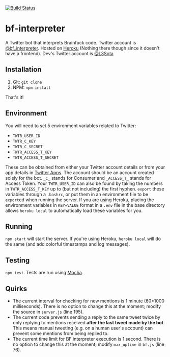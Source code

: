 [![Build Status](https://travis-ci.org/L3Sota/bf-interpreter.svg?branch=master)](https://travis-ci.org/L3Sota/bf-interpreter)


# bf-interpreter

A Twitter bot that interprets Brainfuck code. Twitter account is [@bf_interpreter](https://twitter.com/bf_interpreter). Hosted on [Heroku](https://bf-interpreter.herokuapp.com) (Nothing there though since it doesn't have a frontend). Dev's Twitter account is [@L3Sota](https://twitter.com/L3Sota)


## Installation

1. Git: `git clone`
2. NPM: `npm install`

That's it!


## Environment

You will need to set 5 environment variables related to Twitter:

- `TWTR_USER_ID`
- `TWTR_C_KEY`
- `TWTR_C_SECRET`
- `TWTR_ACCESS_T_KEY`
- `TWTR_ACCESS_T_SECRET`

These can be obtained from either your Twitter account details or from your app details in [Twitter Apps](https://apps.twitter.com). The account should be an account created solely for the bot. `_C_` stands for Consumer and `_ACCESS_T_` stands for Access Token. Your `TWTR_USER_ID` can also be found by taking the numbers in `TWTR_ACCESS_T_KEY` up to (but not including) the first hyphen. `export` these variables through a `.bashrc`, or put them in an environment file to be `export`ed when running the server. If you are using Heroku, placing the environment variables in `KEY=VALUE` format in a `.env` file in the base directory allows `heroku local` to automatically load these variables for you.


## Running

`npm start` will start the server. If you're using Heroku, `heroku local` will do the same (and add colorful timestamps and log messages).


## Testing

`npm test`. Tests are run using [Mocha](http://mochajs.org).


## Quirks

- The current interval for checking for new mentions is 1 minute (60*1000 milliseconds). There is no option to change this at the moment; modify the source in `server.js` (line 195).
- The current code prevents sending a reply to the same tweet twice by only replying to mentions received **after the last tweet made by the bot**. This means manual tweeting (e.g. on a human user's account) can prevent some mentions from being replied to.
- The current time limit for BF interpreter execution is 1 second. There is no option to change this at the moment; modify `max_uptime` in `bf.js` (line 76).

